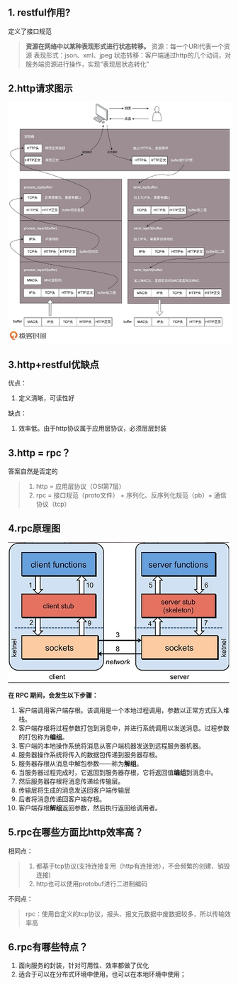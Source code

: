 ## 1. restful作用?
定义了接口规范
> **资源在网络中以某种表现形式进行状态转移。**
> 资源：每一个URI代表一个资源
> 表现形式：json、xml、jpeg
> 状态转移：客户端通过http的几个动词，对服务端资源进行操作，实现“表现层状态转化”

## 2.http请求图示
![](./images/http请求流程图.webp)

## 3.http+restful优缺点
优点：
1. 定义清晰，可读性好

缺点：
1. 效率低。由于http协议属于应用层协议，必须层层封装

##  3.http = rpc？
答案自然是否定的  
> 1. http = 应用层协议（OSI第7层）
> 2. rpc = 接口规范（proto文件） + 序列化、反序列化规范（pb）+ 通信协议（tcp）

## 4.rpc原理图
![](./images/rpc调用过程.jpeg)

**在 RPC 期间，会发生以下步骤：**
1. 客户端调用客户端存根。该调用是一个本地过程调用，参数以正常方式压入堆栈。
2. 客户端存根将过程参数打包到消息中，并进行系统调用以发送消息。过程参数的打包称为**编组**。
3. 客户端的本地操作系统将消息从客户端机器发送到远程服务器机器。
4. 服务器操作系统将传入的数据包传递到服务器存根。
5. 服务器存根从消息中解包参数——称为**解组**。
6. 当服务器过程完成时，它返回到服务器存根，它将返回值**编组**到消息中。
7. 然后服务器存根将消息传递给传输层。
8. 传输层将生成的消息发送回客户端传输层
9. 后者将消息传递回客户端存根。
10. 客户端存根**解组**返回参数，然后执行返回给调用者。

## 5.rpc在哪些方面比http效率高？
相同点：
>1. 都基于tcp协议(支持连接复用（http有连接池），不会频繁的创建、销毁连接)
>2. http也可以使用protobuf进行二进制编码

不同点：
> rpc：使用自定义的tcp协议，报头、报文元数据中废数据较多，所以传输效率高

## 6.rpc有哪些特点？
1. 面向服务的封装，针对可用性、效率都做了优化
2. 适合于可以在分布式环境中使用，也可以在本地环境中使用；